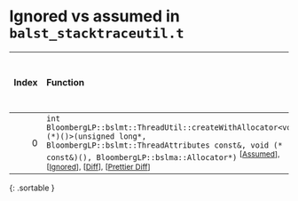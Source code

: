 # Ignored vs assumed in `balst_stacktraceutil.t`

<script src="../sorttable.js"></script>

|   Index | Function                                                                                                                                                                                                                                                                                             |   Difference in number of lines |   Function size difference in bytes |   Number of lines in assumed build | Number of bytes in assumed build   |   Number of lines in ignored build | Number of bytes in ignored build   |
|--------:|:-----------------------------------------------------------------------------------------------------------------------------------------------------------------------------------------------------------------------------------------------------------------------------------------------------|--------------------------------:|------------------------------------:|-----------------------------------:|:-----------------------------------|-----------------------------------:|:-----------------------------------|
|       0 | `int BloombergLP::bslmt::ThreadUtil::createWithAllocator<void (*)()>(unsigned long*, BloombergLP::bslmt::ThreadAttributes const&, void (* const&)(), BloombergLP::bslma::Allocator*)` <sup>\[[Assumed](0-assume)\], \[[Ignored](0-none)\], \[[Diff](0.diff.html)\], \[[Prettier Diff](0-diff.html)\] |                              -6 |                                 -16 |                                336 | 4,270,048                          |                                352 | 4,270,000                          |
{: .sortable }
